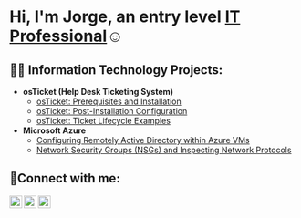 <h1>Hi, I'm Jorge, an entry level <a href="https://www.linkedin.com/in/jorge-rios-11426614/">IT Professional</a>☺</h1>

<h2>👨‍💻 Information Technology Projects:</h2>

- <b>osTicket (Help Desk Ticketing System)</b>
  - [osTicket: Prerequisites and Installation](https://github.com/jriosphoto/osticket-prereqs)
  - [osTicket: Post-Installation Configuration](https://github.com/jriosphoto/post-install-config)
  - [osTicket: Ticket Lifecycle Examples](https://github.com/jriosphoto/ticket-lifecycle/blob/main/README.md)
- <b>Microsoft Azure</b>
  - [Configuring Remotely Active Directory within Azure VMs](https://github.com/joshmadakorcc/configure-ad)
  - [Network Security Groups (NSGs) and Inspecting Network Protocols](https://github.com/joshmadakorcc/azure-network-protocols)

<h2>🤳Connect with me:</h2>

[<img align="left" alt="Jorge | Twitter" width="22px" src="https://cdn.jsdelivr.net/npm/simple-icons@v3/icons/twitter.svg" />][twitter]
[<img align="left" alt="Jorge | LinkedIn" width="22px" src="https://cdn.jsdelivr.net/npm/simple-icons@v3/icons/linkedin.svg" />][linkedin]
[<img align="left" alt="Jorge | Instagram" width="22px" src="https://cdn.jsdelivr.net/npm/simple-icons@v3/icons/instagram.svg" />][instagram]

[twitter]: https://twitter.com/horheyivanrios
[instagram]: https://www.instagram.com/jriosphoto
[linkedin]: https://www.linkedin.com/in/jorge-rios-11426614/
